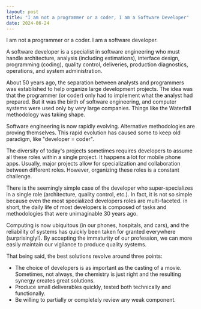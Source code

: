 ```yaml
---
layout: post
title: "I am not a programmer or a coder, I am a Software Developer"
date: 2024-06-24
---
```


I am not a programmer or a coder. I am a software developer.

A software developer is a specialist in software engineering who must handle architecture, analysis (including estimations), interface design, programming (coding), quality control, deliveries, production diagnostics, operations, and system administration.

About 50 years ago, the separation between analysts and programmers was established to help organize large development projects. The idea was that the programmer (or coder) only had to implement what the analyst had prepared.
But it was the birth of software engineering, and computer systems were used only by very large companies. Things like the Waterfall methodology was taking shape.

Software engineering is now rapidly evolving. Alternative methodologies are proving themselves. This rapid evolution has caused some to keep old paradigm, like "developer = coder".

The diversity of today's projects sometimes requires developers to assume all these roles within a single project. It happens a lot for mobile phone apps.
Usually, major projects allow for specialization and collaboration between different roles. However, organizing these roles is a constant challenge.

There is the seemingly simple case of the developer who super-specializes in a single role (architecture, quality control, etc.). In fact, it is not so simple because even the most specialized developers roles are multi-faceted. 
in short, the daily life of most developers is composed of tasks and methodologies that were unimaginable 30 years ago.

Computing is now ubiquitous (in our phones, hospitals, and cars), and the reliability of systems has quickly been taken for granted everywhere (surprisingly!).
By accepting the immaturity of our profession, we can more easily maintain our vigilance to produce quality systems.

That being said, the best solutions revolve around three points:
- The choice of developers is as important as the casting of a movie. Sometimes, not always, the chemistry is just right and the resulting synergy creates great solutions.
- Produce small deliverables quickly, tested both technically and functionally.
- Be willing to partially or completely review any weak component.
